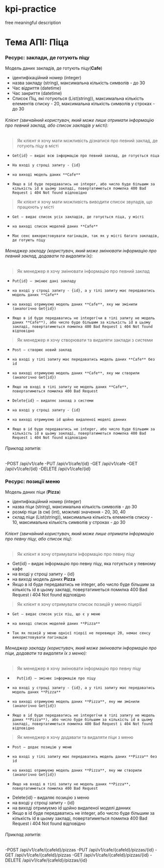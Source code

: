 # kpi-practice
free meaningful description

# Тема АПІ: Піца

### Ресурс: заклади, де готують піцу

Модель даних закладів, де готують піцу(**Cafe**)
-   ідентифікаційний номер (integer)
-   назва закладу (string), максимальна кількість символів - до 30
-   Час відриття (datetime)
-   Час закриття (datetime)
-   Список Піц, які готуються (List(string)), максимальна кількість елементів списку - 20, максимальна кількість символів у строках - до 30

###### Клієнт (звичайний користувач, який може лише отримати інформацію про певний заклад, або список закладів у місті):
>   Як клієнт я хочу мати можливість дізнатися про певний заклад, де готують піцу в місті
-	  Get{id} – видає всю інформацію про певний заклад, де готується піца 
-	  На вході у строці запиту - {id}
-	  на виході модель даних **Cafe**
-	  Якщо в id буде передаватись не integer, або число буде більшим за кількість id в цьому закладі, повертатиметься помилка 400 Bad Request і 404 Not found відповідно
>   Як клієнт я хочу мати можливість виводити список звуладів, що працюють у місті
-	  Get – видає список усіх закладів, де готується піца, у місті
-	  на виході список моделей даних **Cafe**
-	  Має сенс використовувати пагінацію, так як у місті багато закладів, де готують піцу 
###### Менеджер закладу (користувач, який може змінювати інформацію про певний заклад, додавати та видаляти їх):
>   Як менеджер я хочу змінювати інформацію про певний заклад
-	  Put{id} – змінює дані закладу
-	  на вході у строці запиту - {id}, а у тілі запиту має передаватись модель даних **Cafe** 
-	  на виході отримуємо модель даних **Cafe**, яку ми змінили (аналогічно Get{id})
-	  Якщо в id буде передаватись не integer(чи в тілі запиту не модель даних **Cafe**), або число буде більшим за кількість id в цьому закладі, повертатиметься помилка 400 Bad Request і 404 Not found відповідно
>   Як менеджер я хочу створювати та видаляти заклади з системи 

-	  Post – створює новий заклад
-	  на вході у тілі запиту має передаватись модель даних **Cafe** без id 
-	  на виході отримуємо модель даних **Cafe**, яку ми створили (аналогічно Get{id})
-	  Якщо нв вході в тілі запиту не модель даних **Cafe**, повертатиметься помилка 400 Bad Request 
-	  Delete{id} – видаляє закоад з системи
-	  на вході у строці запиту - {id}
-	  на виході отримуємо id щойно видаленої моделі данних
-	  Якщо в id буде передаватись не integer, або число буде більшим за кількість id в цьому закладі, повертатиметься помилка 400 Bad Request і 404 Not found відповідно

###### Приклад запитів:
-POST   /api/v1/cafe
-PUT   /api/v1/cafe/{id}
-GET   /api/v1/cafe
-GET   /api/v1/cafe/{id}
-DELETE   /api/v1/cafe/{id}

### Ресурс: позиції меню

Модель даних піци (**Pizza**)
-   ідентифікаційний номер (integer)
-   назва піци (string), максимальна кількість символів - до 30
-   розмір піци (в см) (int), можливі значення - 20, 30, 40
-   склад піци (List(string)), максимальна кількість елементів списку - 10, максимальна кількість символів у строках - до 30

###### Клієнт (звичайний користувач, який може лише отримати інформацію про певну піцу, або список піц):
>   Як клієнт я хочу отримувати інформацію про певну піцу
-   Get{id} – видає інформацію про певну піцу, яка готується у певному кафе
-   на вході у строці запиту - {id}
-   на виході модель даних **Pizza**
-   Якщо в id буде передаватись не integer, або число буде більшим за кількість id в цьому закладі, повертатиметься помилка 400 Bad Request і 404 Not found відповідно
>   Як клієнт я хочу отримувати список позицій у меню піцерії
-	  Get – видає список усіх піц, що є у меню
-	  на виході список моделей даних **Pizza**
-	  Так як позиій у меню однієї піерії не перевищує 20, немає сенсу використовувати пагінацію
###### Менеджер закладу (користувач, який може змінювати інформацію про піци, додавати та видаляти їх з меню):
>   Як менеджер я хочу змінювати інформацію про певну піцу
-		Put{id} – змінює інформацію про піцу
-	  на вході у строці запиту - {id}, а у тілі запиту має передаватись модель даних **Pizza**
-	  на виході отримуємо модель даних **Pizza**, яку ми змінили (аналогічно Get{id})
-	  Якщо в id буде передаватись не integer(чи в тілі запиту не модель даних **Pizza**), або число буде більшим за кількість id в цьому закладі, повертатиметься помилка 400 Bad Request і 404 Not found відповідно
>   Як менеджер я хочу додавати та видаляти піци з меню
-	  Post – додає позицію у меню
-	  на вході у тілі запиту має передаватись модель даних **Pizza** без id 
-	  на виході отримуємо модель даних **Pizza**, яку ми створили (аналогічно Get{id})
-	  Якщо нв вході в тілі запиту не модель даних **Pizza**, повертатиметься помилка 400 Bad Request 
-   Delete{id} – видаляє позицію з меню
-   на вході у строці запиту - {id}
-   на виході отримуємо id щойно видаленої моделі данних
-   Якщо в id буде передаватись не integer, або число буде більшим за кількість id в цьому закладі, повертатиметься помилка 400 Bad Request і 404 Not found відповідно

###### Приклад запитів:
-POST   /api/v1/cafe/{cafeId}/pizzas
-PUT   /api/v1/cafe/{cafeId}/pizzas/{id}
-GET   /api/v1/cafe/{cafeId}/pizzas
-GET   /api/v1/cafe/{cafeId}/pizzas/{id}
-DELETE   /api/v1/cafe/{cafeId}/pizzas/{id}
